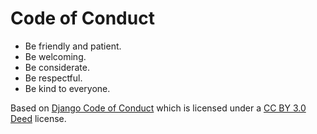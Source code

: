 # Code of Conduct

* Be friendly and patient.
* Be welcoming.
* Be considerate.
* Be respectful.
* Be kind to everyone.

Based on [Django Code of Conduct](https://www.djangoproject.com/conduct/) which is licensed under a [CC BY 3.0 Deed](https://creativecommons.org/licenses/by/3.0/) license.
